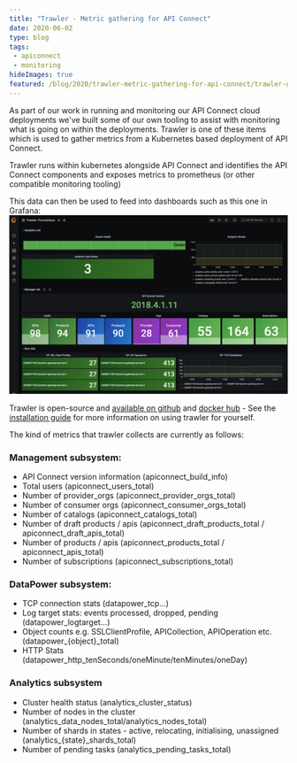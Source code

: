 ```yaml
---
title: "Trawler - Metric gathering for API Connect"
date: 2020-06-02
type: blog
tags: 
 - apiconnect
 - monitoring
hideImages: true
featured: /blog/2020/trawler-metric-gathering-for-api-connect/trawler-grafana.png
---
```


As part of our work in running and monitoring our API Connect cloud deployments we've built some of our own tooling to assist with monitoring what is going on within the deployments.  Trawler is one of these items which is used to gather metrics from a Kubernetes based deployment of API Connect. 

Trawler runs within kubernetes alongside API Connect and identifies the API Connect components and exposes metrics to prometheus (or other compatible monitoring tooling)

This data can then be used to feed into dashboards such as this one in Grafana:
![Grafana dashboard](trawler-grafana.png)


Trawler is open-source and [available on github](https://github.com/ibm/apiconnect-trawler) and [docker hub](https://hub.docker.com/repository/docker/rickymoorhouse/trawler) - See the [installation guide](https://github.com/IBM/apiconnect-trawler/blob/main/docs/install.md) for more information on using trawler for yourself.

<!--more-->

The kind of metrics that trawler collects are currently as follows:

### Management subsystem:
 - API Connect version information (apiconnect_build_info)
 - Total users (apiconnect_users_total)
 - Number of provider_orgs (apiconnect_provider_orgs_total)
 - Number of consumer orgs (apiconnect_consumer_orgs_total)
 - Number of catalogs (apiconnect_catalogs_total)
 - Number of draft products / apis (apiconnect_draft_products_total / apiconnect_draft_apis_total)
 - Number of products / apis (apiconnect_products_total / apiconnect_apis_total)
 - Number of subscriptions (apiconnect_subscriptions_total)


### DataPower subsystem:
 - TCP connection stats (datapower_tcp...)
 - Log target stats: events processed, dropped, pending (datapower_logtarget...)
 - Object counts e.g. SSLClientProfile, APICollection, APIOperation etc. (datapower_{object}_total) 
 - HTTP Stats (datapower_http_tenSeconds/oneMinute/tenMinutes/oneDay)

### Analytics subsystem

 - Cluster health status (analytics_cluster_status)
 - Number of nodes in the cluster (analytics_data_nodes_total/analytics_nodes_total)
 - Number of shards in states - active, relocating, initialising, unassigned (analytics_{state}_shards_total)
 - Number of pending tasks (analytics_pending_tasks_total)
